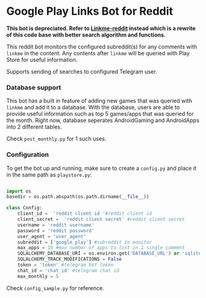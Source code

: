 # Google Play Links Bot for Reddit

**This bot is depreciated. Refer to [Linkme-reddit](https://github.com/sziyan/reddit-linkme) instead which is a rewrite of this code base with better search algorithm and functions.**

This reddit bot monitors the configured subreddit(s) for any comments with `linkme` in the content.
Any contents after `linkme` will be queried with Play Store for useful information.

Supports sending of searches to configured Telegram user.

### Database support

This bot has a built in feature of adding new games that was queried with `linkme` and add it to a database.
With the database, users are able to provide useful information such as top 5 games/apps that was queried for the month.
Right now, database seperates AndroidGaming and AndroidApps into 2 different tables.


Check `post_monthly.py` for 1 such uses.

### Configuration

To get the bot up and running, make sure to create a `config.py` and place it in the same path as `playstore.py`:

```python

import os
basedir = os.path.abspath(os.path.dirname(__file__))

class Config:
    client_id =  'reddit client id '#reddit client id
    client_secret =  'reddit client secret' #reddit client secret
    username = 'reddit username'
    password = 'reddit password'
    user_agent = 'user_agent'
    subreddit = ['google_play'] #subreddit to monitor
    max_apps = 15 #max number of apps to list in 1 single comment
    SQLALCHEMY_DATABASE_URI = os.environ.get('DATABASE_URL') or 'sqlite:///' + os.path.join(basedir, 'mydb.db') #sqlalchemy URI
    SQLALCHEMY_TRACK_MODIFICATIONS = False
    token = 'token' #telegram bot token
    chat_id = 'chat_id' #telegram chat id
    max_monthly = 5

```
Check `config_sample.py` for reference.
